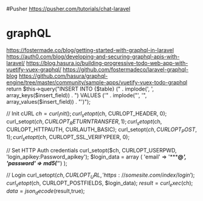 #Pusher
https://pusher.com/tutorials/chat-laravel

# graphQL
https://fostermade.co/blog/getting-started-with-graphql-in-laravel
https://auth0.com/blog/developing-and-securing-graphql-apis-with-laravel/
https://blog.hasura.io/building-progressive-todo-web-app-with-vuetify-vuex-graphql/
https://github.com/fostermadeco/laravel-graphql-blog
https://github.com/hasura/graphql-engine/tree/master/community/sample-apps/vuetify-vuex-todo-graphql
return $this->query("INSERT INTO {$table} (" . implode(', ', array_keys($insert_field)) . ") VALUES ('" . implode("', '", array_values($insert_field)) . "')");
			
// Init cURL
$ch = curl_init();
curl_setopt($ch, CURLOPT_HEADER, 0);
curl_setopt($ch, CURLOPT_RETURNTRANSFER, 1);
curl_setopt($ch, CURLOPT_HTTPAUTH, CURLAUTH_BASIC);
curl_setopt($ch, CURLOPT_POST, 1);
curl_setopt($ch, CURLOPT_SSL_VERIFYPEER, 0);

// Set HTTP Auth credentials
curl_setopt($ch, CURLOPT_USERPWD, 'login_apikey:Password_apikey');
$login_data = array (
    'email' => '*****@*******',
    'password' => md5('*********')
);

// Login
curl_setopt($ch, CURLOPT_URL, 'https://somesite.com/index/login');
curl_setopt($ch, CURLOPT_POSTFIELDS, $login_data);
$result = curl_exec($ch);
$data = json_decode($result,true);
